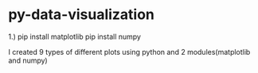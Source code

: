 # py-data-visualization

1.)
pip install matplotlib
pip install numpy

I created 9 types of different plots using python and 2 modules(matplotlib and numpy)
